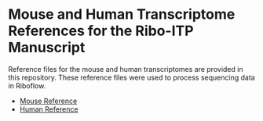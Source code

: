 # Mouse and Human Transcriptome References for the Ribo-ITP Manuscript
Reference files for the mouse and human transcriptomes are provided in this repository. 
These reference files were used to process sequencing data in Riboflow.

  * [Mouse Reference](https://github.com/CenikLab/ribo-itp_paper_references/tree/main/mouse)
  * [Human Reference](https://github.com/CenikLab/ribo-itp_paper_references/tree/main/human)
